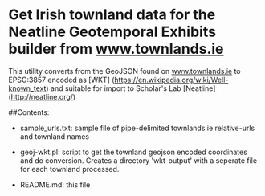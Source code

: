 # Get Irish townland data for the Neatline Geotemporal Exhibits builder from www.townlands.ie

This utility converts from the GeoJSON found on www.townlands.ie to EPSG:3857 encoded as [WKT] (https://en.wikipedia.org/wiki/Well-known_text) and suitable for import to Scholar's Lab [Neatline] (http://neatline.org/)

##Contents:

- sample_urls.txt: sample file of pipe-delimited townlands.ie relative-urls and townland names

- geoj-wkt.pl: script to get the townland geojson encoded coordinates and do conversion. Creates a directory 'wkt-output' with a seperate file for each townland processed.

- README.md: this file
